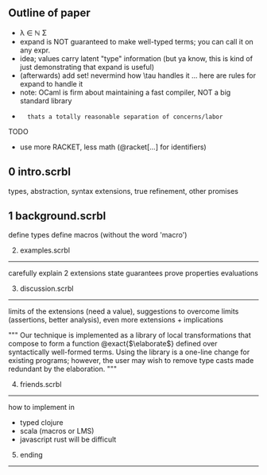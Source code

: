 Outline of paper
---

- λ ∈ ℕ Σ
- expand is NOT guaranteed to make well-typed terms; you can call it on any expr.
- idea; values carry latent "type" information
  (but ya know, this is kind of just demonstrating that expand is useful)
- (afterwards) add set!
  nevermind how \tau handles it ... here are rules for expand to handle it
- note: OCaml is firm about maintaining a fast compiler, NOT a big standard library
-       thats a totally reasonable separation of concerns/labor

TODO
- use more RACKET, less math (@racket[...] for identifiers)


0 intro.scrbl
---
types, abstraction,
syntax extensions,
true refinement,
other promises


1 background.scrbl
---
define types
define macros (without the word 'macro')


2. examples.scrbl
---
carefully explain 2 extensions
state guarantees
prove properties
evaluations


3. discussion.scrbl
---
limits of the extensions (need a value),
suggestions to overcome limits (assertions, better analysis),
even more extensions + implications

"""
Our technique is implemented as a library of local transformations that
 compose to form a function @exact{$\elaborate$} defined over syntactically
 well-formed terms.
Using the library is a one-line change for existing programs; however, the
 user may wish to remove type casts made redundant by the elaboration.
"""


4. friends.scrbl
---
how to implement in
- typed clojure
- scala (macros or LMS)
- javascript
rust will be difficult


5. ending
---

